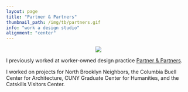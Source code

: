 ```yaml
---
layout: page
title: "Partner & Partners"
thumbnail_path: /img/tb/partners.gif
info: "work a design studio"
alignment: "center"
---
```


<div class="thumbnail-image" style="display: flex; justify-content: center;" >
	 <img src="/img/pp/invite.gif">
</div>


 I previously worked at worker-owned design practice [Partner & Partners](http://partnerandpartners.com). 

 I worked on projects for North Brooklyn Neighbors, the Columbia Buell Center for Architecture, CUNY Graduate Center for Humanities, and the Catskills Visitors Center. 

 <br/>
